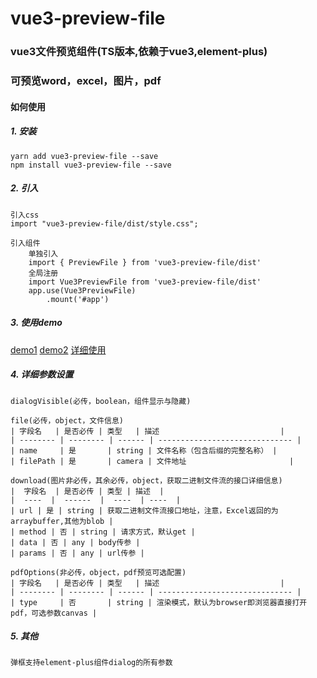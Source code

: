 vue3-preview-file
================
### vue3文件预览组件(TS版本,依赖于vue3,element-plus)
### 可预览word，excel，图片，pdf
#### 如何使用
##### 1. 安装
    yarn add vue3-preview-file --save
    npm install vue3-preview-file --save
##### 2. 引入    
    引入css   
    import "vue3-preview-file/dist/style.css";    

    引入组件   
        单独引入    
        import { PreviewFile } from 'vue3-preview-file/dist'   
        全局注册
        import Vue3PreviewFile from 'vue3-preview-file/dist'    
        app.use(Vue3PreviewFile)
            .mount('#app')
##### 3. 使用demo     
[demo1](https://github.com/ZhangChuan01/vue3-preview-file/blob/main/demo1.png)
[demo2](https://github.com/ZhangChuan01/vue3-preview-file/blob/main/demo2.png)
[详细使用](https://github.com/ZhangChuan01/vue3-preview-file/blob/main/src/App.vue)
##### 4. 详细参数设置        
    dialogVisible(必传，boolean，组件显示与隐藏)    

    file(必传，object，文件信息)
    | 字段名   | 是否必传 | 类型   | 描述                           |
    | -------- | -------- | ------ | ------------------------------ |
    | name     | 是       | string | 文件名称（包含后缀的完整名称） |
    | filePath | 是       | camera | 文件地址                       |

    download(图片非必传，其余必传，object，获取二进制文件流的接口详细信息)
    |  字段名  | 是否必传 | 类型 | 描述  |
    |  ----  |  ------  |  ----  | ----  |
    | url | 是 | string | 获取二进制文件流接口地址，注意，Excel返回的为arraybuffer,其他为blob |
    | method | 否 | string | 请求方式，默认get |
    | data | 否 | any | body传参 |
    | params | 否 | any | url传参 |

    pdfOptions(非必传，object，pdf预览可选配置)
    | 字段名   | 是否必传 | 类型   | 描述                           |
    | -------- | -------- | ------ | ------------------------------ |
    | type     | 否       | string | 渲染模式，默认为browser即浏览器直接打开pdf，可选参数canvas |
##### 5. 其他   
    弹框支持element-plus组件dialog的所有参数